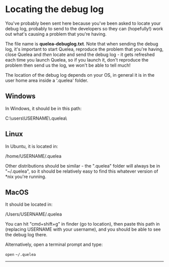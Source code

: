 # Locating the debug log

You've probably been sent here because you've been asked to locate your
debug log, probably to send to the developers so they can (hopefully\!)
work out what's causing a problem that you're having.

The file name is **quelea-debuglog.txt**. Note that when sending the
debug log, it's important to start Quelea, reproduce the problem that
you're having, close Quelea and *then* locate and send the debug log -
it gets refreshed each time you launch Quelea, so if you launch it,
don't reproduce the problem then send us the log, we won't be able to
tell much\!

The location of the debug log depends on your OS, in general it is in
the user home area inside a '.quelea' folder.

## Windows

In Windows, it should be in this path:

C:\\users\\USERNAME\\.quelea\\

## Linux

In Ubuntu, it is located in:

/home/USERNAME/.quelea

Other distributions should be similar - the ".quelea" folder will always
be in "~/.quelea", so it should be relatively easy to find this whatever
version of \*nix you're running.

## MacOS

It should be located in:

/Users/USERNAME/.quelea

You can hit "cmd+shift+g" in finder (go to location), then paste this
path in (replacing USERNAME with your username), and you should be able
to see the debug log there.

Alternatively, open a terminal prompt and type:

`open` `~/.quelea`

---
